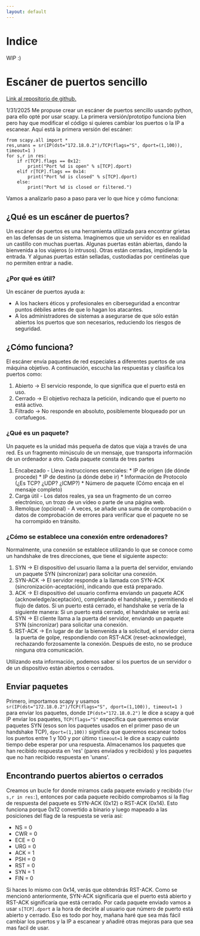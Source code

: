 ```yaml
---
layout: default
---
```

# Indice
WIP :)
# Escáner de puertos sencillo
[Link al repositorio de github.](https://github.com/Minispeedyt/simplescanner/tree/main)

1/31/2025
Me propuse crear un escáner de puertos sencillo usando python, para ello opté por usar scapy. La primera versión/prototipo funciona bien pero hay que modificar el código si quieres cambiar los puertos o la IP a escanear. Aquí está la primera versión del escáner:
```
from scapy.all import *
res,unans = sr(IP(dst="172.18.0.2")/TCP(flags="S", dport=(1,100)), timeout=1 )
for s,r in res:
    if r[TCP].flags == 0x12:
        print("Port %d is open" % s[TCP].dport)
    elif r[TCP].flags == 0x14:
        print("Port %d is closed" % s[TCP].dport)
    else:
        print("Port %d is closed or filtered.")
```
Vamos a analizarlo paso a paso para ver lo que hice y cómo funciona:
## ¿Qué es un escáner de puertos?
Un escáner de puertos es una herramienta utilizada para encontrar grietas en las defensas de un sistema. Imaginemos que un servidor es en realidad un castillo con muchas puertas. Algunas puertas están abiertas, dando la bienvenida a los viajeros (o intrusos). Otras están cerradas, impidiendo la entrada. Y algunas puertas están selladas, custodiadas por centinelas que no permiten entrar a nadie. 
### ¿Por qué es útil?
Un escáner de puertos ayuda a:
* A los hackers éticos y profesionales en ciberseguridad a encontrar puntos débiles antes de que lo hagan los atacantes.
* A los administradores de sistemas a asegurarse de que sólo están abiertos los puertos que son necesarios, reduciendo los riesgos de seguridad.
## ¿Cómo funciona?
El escáner envía paquetes de red especiales a diferentes puertos de una máquina objetivo.
A continuación, escucha las respuestas y clasifica los puertos como:
1.    Abierto → El servicio responde, lo que significa que el puerto está en uso.
2.    Cerrado → El objetivo rechaza la petición, indicando que el puerto no está activo.
3.    Filtrado → No responde en absoluto, posiblemente bloqueado por un cortafuegos.
### ¿Qué es un paquete?
Un paquete es la unidad más pequeña de datos que viaja a través de una red. Es un fragmento minúsculo de un mensaje, que transporta información de un ordenador a otro.
Cada paquete consta de tres partes
1.    Encabezado - Lleva instrucciones esenciales:
    * IP de origen (de dónde procede)
    * IP de destino (a dónde debe ir)
    * Información de Protocolo (¿Es TCP? ¿UDP? ¿ICMP?)
    * Número de paquete (Cómo encaja en el mensaje completo)
2.    Carga útil - Los datos reales, ya sea un fragmento de un correo electrónico, un trozo de un vídeo o parte de una página web.
3.    Remolque (opcional) - A veces, se añade una suma de comprobación o datos de comprobación de errores para verificar que el paquete no se ha corrompido en tránsito.
### ¿Cómo se establece una conexión entre ordenadores?
Normalmente, una conexión se establece utilizando lo que se conoce como un handshake de tres direcciones, que tiene el siguiente aspecto:
1.    SYN → El dispositivo del usuario llama a la puerta del servidor, enviando un paquete SYN (sincronizar) para solicitar una conexión.
2.    SYN-ACK → El servidor responde a la llamada con SYN-ACK (sincronización-aceptación), indicando que está preparado.
3.    ACK → El dispositivo del usuario confirma enviando un paquete ACK (acknowledge/aceptación), completando el handshake, y permitiendo el flujo de datos.
Si un puerto está cerrado, el handshake se vería de la siguiente manera:
Si un puerto está cerrado, el handshake se vería así:
1.    SYN → El cliente llama a la puerta del servidor, enviando un paquete SYN (sincronizar) para solicitar una conexión.
2.    RST-ACK → En lugar de dar la bienvenida a la solicitud, el servidor cierra la puerta de golpe, respondiendo con RST-ACK (reset-acknowledge), rechazando forzosamente la conexión. Después de esto, no se produce ninguna otra comunicación.

Utilizando esta información, podemos saber si los puertos de un servidor o de un dispositivo están abiertos o cerrados.
## Enviar paquetes
Primero, importamos scapy y usamos `sr(IP(dst="172.18.0.2")/TCP(flags="S", dport=(1,100)), timeout=1 )` para enviar los paquetes, donde `IP(dst="172.18.0.2")` le dice a scapy a qué IP enviar los paquetes, `TCP(flags="S"` especifica que queremos enviar paquetes SYN (esos son los paquetes usados en el primer paso de un handshake TCP), `dport=(1,100))` significa que queremos escanear todos los puertos entre 1 y 100 y por último `timeout=1` le dice a scapy cuánto tiempo debe esperar por una respuesta. Almacenamos los paquetes que han recibido respuesta en 'res' (pares enviados y recibidos) y los paquetes que no han recibido respuesta en 'unans'.
## Encontrando puertos abiertos o cerrados
Creamos un bucle for donde miramos cada paquete enviado y recibido (`for s,r in res:`), entonces por cada paquete recibido comprobamos si la flag de respuesta del paquete es SYN-ACK (0x12) o RST-ACK (0x14). Esto funciona porque 0x12 convertido a binario y luego mapeado a las posiciones del flag de la respuesta se vería así: 
*    NS = 0
*    CWR = 0
*    ECE = 0
*    URG = 0
*    ACK = 1
*    PSH = 0
*    RST = 0
*    SYN = 1
*    FIN = 0

Si haces lo mismo con 0x14, verás que obtendrás RST-ACK. Como se mencionó anteriormente, SYN-ACK significaría que el puerto está abierto y RST-ACK significaría que está cerrado.
Por cada paquete enviado vamos a usar `s[TCP].dport` a la hora de decirle al usuario que número de puerto está abierto y cerrado.
Eso es todo por hoy, mañana haré que sea más fácil cambiar los puertos y la IP a escanear y añadiré otras mejoras para que sea mas facil de usar.
